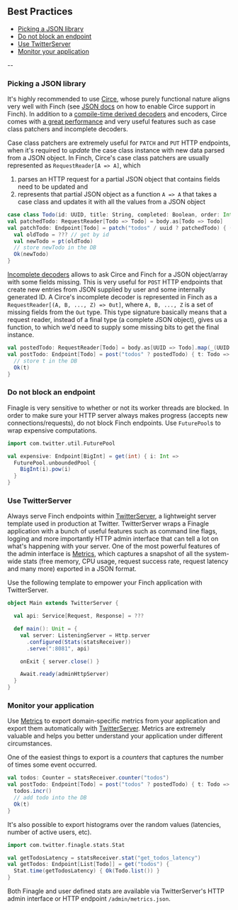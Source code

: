 ## Best Practices

* [Picking a JSON library](best-practices.md#picking-a-json-library)
* [Do not block an endpoint](best-practices.md#do-not-block-an-endpoint)
* [Use TwitterServer](best-practices.md#use-twitterserver)
* [Monitor your application](best-practices.md#monitor-your-application)

--

### Picking a JSON library

It's highly recommended to use [Circe][circe], whose purely functional nature aligns very well with Finch (see
[JSON docs](json.md#circe) on how to enable Circe support in Finch). In addition to a
[compile-time derived decoders][generic-decoders] and encoders, Circe comes with
[a great performance][circe-performance] and very useful features such as case class patchers and incomplete decoders.

Case class patchers are extremely useful for `PATCH` and `PUT` HTTP endpoints, when it's required to _update_ the case
class instance with new data parsed from a JSON object. In Finch, Circe's case class patchers are usually represented as
`RequestReader[A => A]`, which

1. parses an HTTP request for a partial JSON object that contains fields need to be updated and
2. represents that partial JSON object as a function `A => A` that takes a case class and updates it with all the values
   from a JSON object

```scala
case class Todo(id: UUID, title: String, completed: Boolean, order: Int)
val patchedTodo: RequestReader[Todo => Todo] = body.as[Todo => Todo]
val patchTodo: Endpoint[Todo] = patch("todos" / uuid ? patchedTodo) { (id: UUID, pt: Todo => Todo) =>
  val oldTodo = ??? // get by id
  val newTodo = pt(oldTodo)
  // store newTodo in the DB
  Ok(newTodo)
}
```

[Incomplete decoders][incomplete-decoders] allows to ask Circe and Finch for a JSON object/array with some fields
missing. This is very useful for `POST` HTTP endpoints that create new entries from JSON supplied by user and some
internally generated ID. A Circe's incomplete decoder is represented in Finch as a
`RequestReader[(A, B, ..., Z) => 0ut]`, where `A, B, ..., Z` is a set of missing fields from the `Out` type. This type
signature basically means that a request reader, instead of a final type (a complete JSON object), gives us a function,
to which we'd need to supply some missing bits to get the final instance.


```scala
val postedTodo: RequestReader[Todo] = body.as[UUID => Todo].map(_(UUID.randomUUID()))
val postTodo: Endpoint[Todo] = post("todos" ? postedTodo) { t: Todo =>
  // store t in the DB
  Ok(t)
}
```

### Do not block an endpoint

Finagle is very sensitive to whether or not its worker threads are blocked. In order to make sure your HTTP server
always makes progress (accepts new connections/requests), do not block Finch endpoints. Use `FuturePool`s to wrap
expensive computations.

```scala
import com.twitter.util.FuturePool

val expensive: Endpoint[BigInt] = get(int) { i: Int =>
  FuturePool.unboundedPool {
    BigInt(i).pow(i)
  }
}
```

### Use TwitterServer

Always serve Finch endpoints within [TwitterServer][twitter-server], a lightweight server template used in production at
Twitter. TwitterServer wraps a Finagle application with a bunch of useful features such as command line flags, logging
and more importantly HTTP admin interface that can tell a lot on what's happening with your server. One of the most
powerful features of the admin interface is [Metrics][metrics], which captures a snapshot of all the system-wide stats
(free memory, CPU usage, request success rate, request latency and many more) exported in a JSON format.

Use the following template to empower your Finch application with TwitterServer.

```scala
object Main extends TwitterServer {

  val api: Service[Request, Response] = ???

  def main(): Unit = {
    val server: ListeningServer = Http.server
      .configured(Stats(statsReceiver))
      .serve(":8081", api)

    onExit { server.close() }

    Await.ready(adminHttpServer)
  }
}
```

### Monitor your application

Use [Metrics][metrics] to export domain-specific metrics from your application and export them automatically with
[TwitterServer][twitter-server]. Metrics are extremely valuable and helps you better understand your application under
different circumstances.

One of the easiest things to export is a _counters_ that captures the number of times some event occurred.

```scala
val todos: Counter = statsReceiver.counter("todos")
val postTodo: Endpoint[Todo] = post("todos" ? postedTodo) { t: Todo =>
  todos.incr()
  // add todo into the DB
  Ok(t)
}
```

It's also possible to export histograms over the random values (latencies, number of active users, etc).

```scala
import com.twitter.finagle.stats.Stat

val getTodosLatency = statsReceiver.stat("get_todos_latency")
val getTodos: Endpoint[List[Todo]] = get("todos") {
  Stat.time(getTodosLatency) { Ok(Todo.list()) }
}
```

Both Finagle and user defined stats are available via TwitterServer's HTTP admin interface or HTTP endpoint
`/admin/metrics.json`.

[circe]: https://github.com/travisbrown/circe
[circe-performance]: https://github.com/travisbrown/circe#performance
[generic-decoders]: https://meta.plasm.us/posts/2015/11/08/type-classes-and-generic-derivation/
[incomplete-decoders]: https://meta.plasm.us/posts/2015/06/21/deriving-incomplete-type-class-instances/
[twitter-server]: https://twitter.github.io/twitter-server/
[metrics]: https://twitter.github.io/twitter-server/Features.html#metrics
